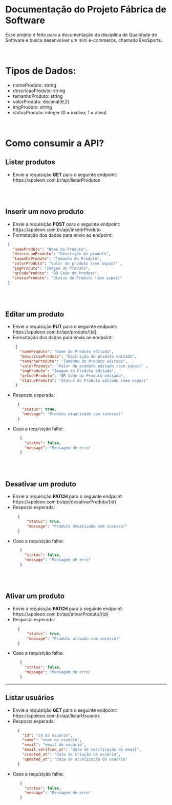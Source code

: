 # Documentação do Projeto Fábrica de Software
Esse projeto é feito para a documentação da disciplina de Qualidade de Software e busca desenvolver um mini e-commerce, chamado EvoSports.

<br/>

<h1>Tipos de Dados:</h1>
<ul>
  <li>nomeProduto: string</li>
  <li>descricaoProduto: string</li>
  <li>tamanhoProduto: string</li>
  <li>valorProduto: decimal(9,2)</li>
  <li>imgProduto: string</li>
  <li>statusProduto: integer (0 = inativo; 1 = ativo)</li>
</ul>

<br/>

<h1>Como consumir a API?</h1>

<h2>Listar produtos</h2>
<ul>
  <li>Envie a requisição <b>GET</b> para o seguinte endpoint: https://apoleon.com.br/api/listarProdutos</li>
</ul>

<br/><br/>

<h2>Inserir um novo produto</h2>
<ul>
  <li>Envie a requisição <b>POST</b> para o seguinte endpoint: https://apoleon.com.br/api/inserirProduto</li>
  <li>Formatação dos dados para envio ao endpoint: </li>
</ul>


   ```json
    {
      "nomeProduto": "Nome do Produto",
      "descricaoProduto": "Descrição do produto",
      "tamanhoProduto": "Tamanho do Produto",
      "valorProduto": "Valor do produto (sem aspas)" ,
      "imgProduto": "Imagem do Produto",
      "qrCodeProduto": "QR Code do Produto",
      "statusProduto": "Status do Produto (sem aspas)" 
    }
   ```

<br/><br/>

<h2>Editar um produto</h2>
<ul>
  <li>Envie a requisição <b>PUT</b> para o seguinte endpoint: https://apoleon.com.br/api/produto/{id}</li>
  <li>Formatação dos dados para envio ao endpoint: </li>



   ```json
    {
      "nomeProduto": "Nome do Produto editado",
      "descricaoProduto": "Descrição do produto editado",
      "tamanhoProduto": "Tamanho do Produto editado",
      "valorProduto": "Valor do produto editado (sem aspas)" ,
      "imgProduto": "Imagem do Produto editado",
      "qrCodeProduto": "QR Code do Produto editado",
      "statusProduto": "Status do Produto editado (sem aspas)" 
    }
   ```
<li>Resposta esperada:</li>

  ```json
    {
      "status": true,
      "message": "Produto atualizado com sucesso!"
    }
  ```

<li>Caso a requisição falhe: </li>

 ```json
    {
      "status": false,
      "message": "Mensagem de erro"
    }
  ```

</ul>
  

<br/><br/>

<h2>Desativar um produto</h2>
<ul>
  <li>Envie a requisição <b>PATCH</b> para o seguinte endpoint: https://apoleon.com.br/api/desativarProduto/{id}</li>
  <li>Resposta esperada: </li>

  ```json
    {
        "status": true,
        "message": "Produto desativado com sucesso!"
    }
  ```

<li>Caso a requisição falhe: </li>

 ```json
    {
      "status": false,
      "message": "Mensagem de erro"
    }
  ```
</ul>

<br/><br/>

<h2>Ativar um produto</h2>
<ul>
  <li>Envie a requisição <b>PATCH</b> para o seguinte endpoint: https://apoleon.com.br/api/ativarProduto/{id}</li>
  <li>Resposta esperada: </li>

  ```json
    {
        "status": true,
        "message": "Produto ativado com sucesso!"
    }
  ```

<li>Caso a requisição falhe: </li>

 ```json
    {
      "status": false,
      "message": "Mensagem de erro"
    }
  ```
</ul>

<hr/>

<h2>Listar usuários</h2>
<ul>
  <li>Envie a requisição <b>GET</b> para o seguinte endpoint: https://apoleon.com.br/api/listarUsuarios</li>
  <li>Resposta esperada: </li>

  ```json
    {
      "id": "id do usuário",
      "name": "nome do usuário",
      "email": "email do usuário",
      "email_verified_at": "data de verificação do email",
      "created_at": "data de criação do usuário",
      "updated_at": "data de atualização do usuário"
    }
  ```

<li>Caso a requisição falhe: </li>

 ```json
    {
      "status": false,
      "message": "Mensagem de erro"
    }
  ```
</ul>
